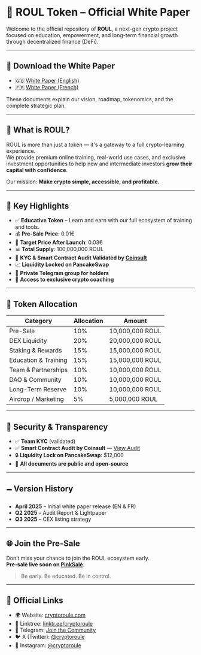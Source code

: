 # 🚀 ROUL Token – Official White Paper

Welcome to the official repository of **ROUL**, a next-gen crypto project focused on education, empowerment, and long-term financial growth through decentralized finance (DeFi).

---

## 📘 Download the White Paper

- 🇬🇧 [White Paper (English)](https://github.com/cryptoroule/White-Paper-ROUL/blob/main/White%20Paper%20ROUL%20EN.pdf)
- 🇫🇷 [White Paper (French)](https://github.com/cryptoroule/White-Paper-ROUL/blob/main/White%20Paper%20ROUL%20FR.pdf)

These documents explain our vision, roadmap, tokenomics, and the complete strategic plan.

---

## 🧀 What is ROUL?

ROUL is more than just a token — it's a gateway to a full crypto-learning experience.  
We provide premium online training, real-world use cases, and exclusive investment opportunities to help new and intermediate investors **grow their capital with confidence**.

Our mission: **Make crypto simple, accessible, and profitable.**

---

## 🔑 Key Highlights

- ✅ **Educative Token** – Learn and earn with our full ecosystem of training and tools.
- 💰 **Pre-Sale Price**: 0.01€
- 🎯 **Target Price After Launch**: 0.03€
- 📊 **Total Supply**: 100,000,000 ROUL
- 🔑 **KYC & Smart Contract Audit Validated by [Coinsult](https://coinsult.net/projects/cryptoroule-coin/)**
- 📈 **Liquidity Locked on PancakeSwap**
- 💬 **Private Telegram group for holders**
- 🧀 **Access to exclusive crypto coaching**

---

## 💸 Token Allocation

| Category                 | Allocation     | Amount          |
|--------------------------|----------------|-----------------|
| Pre-Sale                 | 10%            | 10,000,000 ROUL |
| DEX Liquidity            | 20%            | 20,000,000 ROUL |
| Staking & Rewards        | 15%            | 15,000,000 ROUL |
| Education & Training     | 15%            | 15,000,000 ROUL |
| Team & Partnerships      | 10%            | 10,000,000 ROUL |
| DAO & Community          | 10%            | 10,000,000 ROUL |
| Long-Term Reserve        | 10%            | 10,000,000 ROUL |
| Airdrop / Marketing      | 5%             | 5,000,000 ROUL  |

---

## 🔐 Security & Transparency

- ✅ **Team KYC** (validated)
- ✅ **Smart Contract Audit by Coinsult** — [View Audit](https://coinsult.net/projects/cryptoroule-coin/)
- 🔒 **Liquidity Lock on PancakeSwap**: $12,000  
- 📄 **All documents are public and open-source**

---

## 🗕️ Version History

- **April 2025** – Initial white paper release (EN & FR)
- **Q2 2025** – Audit Report & Lightpaper
- **Q3 2025** – CEX listing strategy

---

## 🌐 Join the Pre-Sale

Don’t miss your chance to join the ROUL ecosystem early.  
**Pre-sale live soon on [PinkSale](https://www.pinksale.finance)**.

> Be early. Be educated. Be in control.

---

## 🔗 Official Links

- 🌍 Website: [cryptoroule.com](https://www.cryptoroule.com/)
- 🧹 Linktree: [linktr.ee/cryptoroule](https://linktr.ee/cryptoroule)
- 📣 Telegram: [Join the Community](https://t.me/+f4bf7yjLRIUwYTg8)
- 🐦 X (Twitter): [@cryptoroule](https://x.com/cryptoroule)
- 📸 Instagram: [@cryptoroule](https://www.instagram.com/cryptoroule/)
